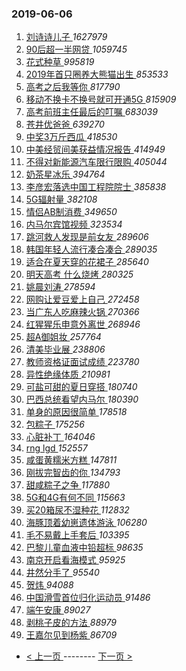 ### 2019-06-06 
1. [ 刘诗诗儿子 ](https://s.weibo.com/weibo?q=%23%E5%88%98%E8%AF%97%E8%AF%97%E5%84%BF%E5%AD%90%23&Refer=top) *1627979*
1. [ 90后超一半网贷 ](https://s.weibo.com/weibo?q=%2390%E5%90%8E%E8%B6%85%E4%B8%80%E5%8D%8A%E7%BD%91%E8%B4%B7%23&Refer=top) *1059745*
1. [ 花式种草 ](https://s.weibo.com/weibo?q=%23%E8%8A%B1%E5%BC%8F%E7%A7%8D%E8%8D%89%23&Refer=top) *995819*
1. [ 2019年首只圈养大熊猫出生 ](https://s.weibo.com/weibo?q=%232019%E5%B9%B4%E9%A6%96%E5%8F%AA%E5%9C%88%E5%85%BB%E5%A4%A7%E7%86%8A%E7%8C%AB%E5%87%BA%E7%94%9F%23&Refer=top) *853533*
1. [ 高考之后我等你 ](https://s.weibo.com/weibo?q=%E9%AB%98%E8%80%83%E4%B9%8B%E5%90%8E%E6%88%91%E7%AD%89%E4%BD%A0&Refer=top) *817790*
1. [ 移动不换卡不换号就可开通5G ](https://s.weibo.com/weibo?q=%23%E7%A7%BB%E5%8A%A8%E4%B8%8D%E6%8D%A2%E5%8D%A1%E4%B8%8D%E6%8D%A2%E5%8F%B7%E5%B0%B1%E5%8F%AF%E5%BC%80%E9%80%9A5G%23&Refer=top) *815909*
1. [ 高考前班主任最后的叮嘱 ](https://s.weibo.com/weibo?q=%23%E9%AB%98%E8%80%83%E5%89%8D%E7%8F%AD%E4%B8%BB%E4%BB%BB%E6%9C%80%E5%90%8E%E7%9A%84%E5%8F%AE%E5%98%B1%23&Refer=top) *683039*
1. [ 苍井优爸爸 ](https://s.weibo.com/weibo?q=%23%E8%8B%8D%E4%BA%95%E4%BC%98%E7%88%B8%E7%88%B8%23&Refer=top) *639270*
1. [ 中奖3万斤西瓜 ](https://s.weibo.com/weibo?q=%23%E4%B8%AD%E5%A5%963%E4%B8%87%E6%96%A4%E8%A5%BF%E7%93%9C%23&Refer=top) *418530*
1. [ 中美经贸间美获益情况报告 ](https://s.weibo.com/weibo?q=%23%E4%B8%AD%E7%BE%8E%E7%BB%8F%E8%B4%B8%E9%97%B4%E7%BE%8E%E8%8E%B7%E7%9B%8A%E6%83%85%E5%86%B5%E6%8A%A5%E5%91%8A%23&Refer=top) *414949*
1. [ 不得对新能源汽车限行限购 ](https://s.weibo.com/weibo?q=%E4%B8%8D%E5%BE%97%E5%AF%B9%E6%96%B0%E8%83%BD%E6%BA%90%E6%B1%BD%E8%BD%A6%E9%99%90%E8%A1%8C%E9%99%90%E8%B4%AD&Refer=top) *405044*
1. [ 奶茶星冰乐 ](https://s.weibo.com/weibo?q=%23%E5%A5%B6%E8%8C%B6%E6%98%9F%E5%86%B0%E4%B9%90%23&Refer=top) *394764*
1. [ 李彦宏落选中国工程院院士 ](https://s.weibo.com/weibo?q=%23%E6%9D%8E%E5%BD%A6%E5%AE%8F%E8%90%BD%E9%80%89%E4%B8%AD%E5%9B%BD%E5%B7%A5%E7%A8%8B%E9%99%A2%E9%99%A2%E5%A3%AB%23&Refer=top) *385838*
1. [ 5G辐射量 ](https://s.weibo.com/weibo?q=%235G%E8%BE%90%E5%B0%84%E9%87%8F%23&Refer=top) *382108*
1. [ 情侣AB制消费 ](https://s.weibo.com/weibo?q=%23%E6%83%85%E4%BE%A3AB%E5%88%B6%E6%B6%88%E8%B4%B9%23&Refer=top) *349650*
1. [ 内马尔宾馆视频 ](https://s.weibo.com/weibo?q=%23%E5%86%85%E9%A9%AC%E5%B0%94%E5%AE%BE%E9%A6%86%E8%A7%86%E9%A2%91%23&Refer=top) *323534*
1. [ 跳河救人发现是前女友 ](https://s.weibo.com/weibo?q=%23%E8%B7%B3%E6%B2%B3%E6%95%91%E4%BA%BA%E5%8F%91%E7%8E%B0%E6%98%AF%E5%89%8D%E5%A5%B3%E5%8F%8B%23&Refer=top) *289606*
1. [ 韩国年轻人流行凑合凑合 ](https://s.weibo.com/weibo?q=%23%E9%9F%A9%E5%9B%BD%E5%B9%B4%E8%BD%BB%E4%BA%BA%E6%B5%81%E8%A1%8C%E5%87%91%E5%90%88%E5%87%91%E5%90%88%23&Refer=top) *289035*
1. [ 适合在夏天穿的花裙子 ](https://s.weibo.com/weibo?q=%23%E9%80%82%E5%90%88%E5%9C%A8%E5%A4%8F%E5%A4%A9%E7%A9%BF%E7%9A%84%E8%8A%B1%E8%A3%99%E5%AD%90%23&Refer=top) *285640*
1. [ 明天高考 什么烧烤 ](https://s.weibo.com/weibo?q=%E6%98%8E%E5%A4%A9%E9%AB%98%E8%80%83%20%E4%BB%80%E4%B9%88%E7%83%A7%E7%83%A4&Refer=top) *280325*
1. [ 姚晨刘涛 ](https://s.weibo.com/weibo?q=%23%E5%A7%9A%E6%99%A8%E5%88%98%E6%B6%9B%23&Refer=top) *278594*
1. [ 网购让爱豆爱上自己 ](https://s.weibo.com/weibo?q=%E7%BD%91%E8%B4%AD%E8%AE%A9%E7%88%B1%E8%B1%86%E7%88%B1%E4%B8%8A%E8%87%AA%E5%B7%B1&Refer=top) *272458*
1. [ 当广东人吃麻辣火锅 ](https://s.weibo.com/weibo?q=%23%E5%BD%93%E5%B9%BF%E4%B8%9C%E4%BA%BA%E5%90%83%E9%BA%BB%E8%BE%A3%E7%81%AB%E9%94%85%23&Refer=top) *270366*
1. [ 红猩猩乐申意外离世 ](https://s.weibo.com/weibo?q=%E7%BA%A2%E7%8C%A9%E7%8C%A9%E4%B9%90%E7%94%B3%E6%84%8F%E5%A4%96%E7%A6%BB%E4%B8%96&Refer=top) *268946*
1. [ 超A御姐妆 ](https://s.weibo.com/weibo?q=%23%E8%B6%85A%E5%BE%A1%E5%A7%90%E5%A6%86%23&Refer=top) *257764*
1. [ 清美毕业展 ](https://s.weibo.com/weibo?q=%E6%B8%85%E7%BE%8E%E6%AF%95%E4%B8%9A%E5%B1%95&Refer=top) *238806*
1. [ 教师资格证面试成绩 ](https://s.weibo.com/weibo?q=%23%E6%95%99%E5%B8%88%E8%B5%84%E6%A0%BC%E8%AF%81%E9%9D%A2%E8%AF%95%E6%88%90%E7%BB%A9%23&Refer=top) *223780*
1. [ 异性绝缘体质 ](https://s.weibo.com/weibo?q=%23%E5%BC%82%E6%80%A7%E7%BB%9D%E7%BC%98%E4%BD%93%E8%B4%A8%23&Refer=top) *210981*
1. [ 可盐可甜的夏日穿搭 ](https://s.weibo.com/weibo?q=%23%E5%8F%AF%E7%9B%90%E5%8F%AF%E7%94%9C%E7%9A%84%E5%A4%8F%E6%97%A5%E7%A9%BF%E6%90%AD%23&Refer=top) *180740*
1. [ 巴西总统看望内马尔 ](https://s.weibo.com/weibo?q=%E5%B7%B4%E8%A5%BF%E6%80%BB%E7%BB%9F%E7%9C%8B%E6%9C%9B%E5%86%85%E9%A9%AC%E5%B0%94&Refer=top) *180390*
1. [ 单身的原因很简单 ](https://s.weibo.com/weibo?q=%23%E5%8D%95%E8%BA%AB%E7%9A%84%E5%8E%9F%E5%9B%A0%E5%BE%88%E7%AE%80%E5%8D%95%23&Refer=top) *178518*
1. [ 包粽子 ](https://s.weibo.com/weibo?q=%E5%8C%85%E7%B2%BD%E5%AD%90&Refer=top) *175256*
1. [ 心脏补丁 ](https://s.weibo.com/weibo?q=%E5%BF%83%E8%84%8F%E8%A1%A5%E4%B8%81&Refer=top) *164046*
1. [ rng lgd ](https://s.weibo.com/weibo?q=rng%20lgd&Refer=top) *152557*
1. [ 咸蛋黄糯米方糕 ](https://s.weibo.com/weibo?q=%23%E5%92%B8%E8%9B%8B%E9%BB%84%E7%B3%AF%E7%B1%B3%E6%96%B9%E7%B3%95%23&Refer=top) *147811*
1. [ 刚拔完智齿的你 ](https://s.weibo.com/weibo?q=%23%E5%88%9A%E6%8B%94%E5%AE%8C%E6%99%BA%E9%BD%BF%E7%9A%84%E4%BD%A0%23&Refer=top) *134793*
1. [ 甜咸粽子之争 ](https://s.weibo.com/weibo?q=%23%E7%94%9C%E5%92%B8%E7%B2%BD%E5%AD%90%E4%B9%8B%E4%BA%89%23&Refer=top) *117880*
1. [ 5G和4G有何不同 ](https://s.weibo.com/weibo?q=%235G%E5%92%8C4G%E6%9C%89%E4%BD%95%E4%B8%8D%E5%90%8C%23&Refer=top) *115663*
1. [ 买20箱尿不湿种花 ](https://s.weibo.com/weibo?q=%23%E4%B9%B020%E7%AE%B1%E5%B0%BF%E4%B8%8D%E6%B9%BF%E7%A7%8D%E8%8A%B1%23&Refer=top) *112832*
1. [ 海豚顶着幼崽遗体游泳 ](https://s.weibo.com/weibo?q=%23%E6%B5%B7%E8%B1%9A%E9%A1%B6%E7%9D%80%E5%B9%BC%E5%B4%BD%E9%81%97%E4%BD%93%E6%B8%B8%E6%B3%B3%23&Refer=top) *106280*
1. [ 毛不易戴上手套后 ](https://s.weibo.com/weibo?q=%23%E6%AF%9B%E4%B8%8D%E6%98%93%E6%88%B4%E4%B8%8A%E6%89%8B%E5%A5%97%E5%90%8E%23&Refer=top) *103395*
1. [ 巴黎儿童血液中铅超标 ](https://s.weibo.com/weibo?q=%E5%B7%B4%E9%BB%8E%E5%84%BF%E7%AB%A5%E8%A1%80%E6%B6%B2%E4%B8%AD%E9%93%85%E8%B6%85%E6%A0%87&Refer=top) *98635*
1. [ 南京开启看海模式 ](https://s.weibo.com/weibo?q=%E5%8D%97%E4%BA%AC%E5%BC%80%E5%90%AF%E7%9C%8B%E6%B5%B7%E6%A8%A1%E5%BC%8F&Refer=top) *95925*
1. [ 井然分手了 ](https://s.weibo.com/weibo?q=%23%E4%BA%95%E7%84%B6%E5%88%86%E6%89%8B%E4%BA%86%23&Refer=top) *95540*
1. [ 贺炜 ](https://s.weibo.com/weibo?q=%E8%B4%BA%E7%82%9C&Refer=top) *94088*
1. [ 中国滑雪首位归化运动员 ](https://s.weibo.com/weibo?q=%E4%B8%AD%E5%9B%BD%E6%BB%91%E9%9B%AA%E9%A6%96%E4%BD%8D%E5%BD%92%E5%8C%96%E8%BF%90%E5%8A%A8%E5%91%98&Refer=top) *91486*
1. [ 端午安康 ](https://s.weibo.com/weibo?q=%E7%AB%AF%E5%8D%88%E5%AE%89%E5%BA%B7&Refer=top) *89027*
1. [ 剥桃子皮的方法 ](https://s.weibo.com/weibo?q=%23%E5%89%A5%E6%A1%83%E5%AD%90%E7%9A%AE%E7%9A%84%E6%96%B9%E6%B3%95%23&Refer=top) *88979*
1. [ 王嘉尔见到杨紫 ](https://s.weibo.com/weibo?q=%23%E7%8E%8B%E5%98%89%E5%B0%94%E8%A7%81%E5%88%B0%E6%9D%A8%E7%B4%AB%23&Refer=top) *86709* 

- [ < 上一页 ](https://github.com/able8/weibo-hot-record/blob/master/2019-06-05.md) -------- [ 下一页 > ](https://github.com/able8/weibo-hot-record/blob/master/2019-06-07.md)